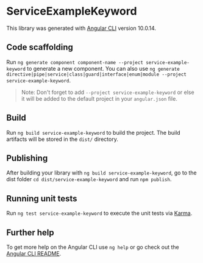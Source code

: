 # ServiceExampleKeyword

This library was generated with [Angular CLI](https://github.com/angular/angular-cli) version 10.0.14.

## Code scaffolding

Run `ng generate component component-name --project service-example-keyword` to generate a new component. You can also use `ng generate directive|pipe|service|class|guard|interface|enum|module --project service-example-keyword`.
> Note: Don't forget to add `--project service-example-keyword` or else it will be added to the default project in your `angular.json` file. 

## Build

Run `ng build service-example-keyword` to build the project. The build artifacts will be stored in the `dist/` directory.

## Publishing

After building your library with `ng build service-example-keyword`, go to the dist folder `cd dist/service-example-keyword` and run `npm publish`.

## Running unit tests

Run `ng test service-example-keyword` to execute the unit tests via [Karma](https://karma-runner.github.io).

## Further help

To get more help on the Angular CLI use `ng help` or go check out the [Angular CLI README](https://github.com/angular/angular-cli/blob/master/README.md).
